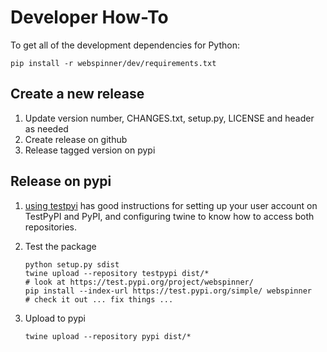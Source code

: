# Developer How-To

To get all of the development dependencies for Python:

```
pip install -r webspinner/dev/requirements.txt
```

## Create a new release

1. Update version number, CHANGES.txt, setup.py, LICENSE and header as needed
2. Create release on github
3. Release tagged version on pypi
    
## Release on pypi

1. [using testpyi](https://packaging.python.org/guides/using-testpypi/) has good instructions for setting up your user account on TestPyPI and PyPI, and configuring twine to know how to access both repositories.
2. Test the package

    ```
    python setup.py sdist
    twine upload --repository testpypi dist/*
    # look at https://test.pypi.org/project/webspinner/
    pip install --index-url https://test.pypi.org/simple/ webspinner
    # check it out ... fix things ...
    ```

3. Upload to pypi

    ```
    twine upload --repository pypi dist/*
    ```

